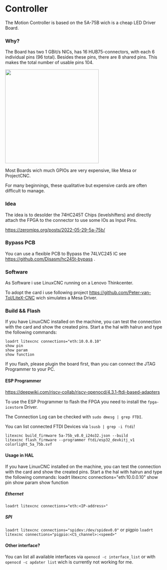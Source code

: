 # Controller

The Motion Controller is based on the 5A-75B wich is a cheap LED Driver Board.

### Why?

The Board has two 1 GBit/s NICs, has 16 HUB75-connectors, with each 6 individual pins (96 total). Besides these pins, there are 8 shared pins. This makes the total number of usable pins 104.

<img height="300px" src="https://raw.githubusercontent.com/q3k/chubby75/refs/heads/master/5a-75e/images/cl-5a-75e-v71-front.jpg"/>

Most Boards wich much GPIOs are very expensive, like Mesa or ProjectCNC.

For many beginnings, these qualitative but expensive cards are often difficult to manage.

### Idea

The idea is to desolder the 74HC245T Chips (levelshifters) and directly attach the FPGA to the connector to use some IOs as Input Pins. 

https://zeromips.org/posts/2022-05-29-5a-75b/

### Bypass PCB

You can use a flexible PCB to Bypass the 74LVC245 IC see https://github.com/Disasm/hc245t-bypass .

### Software
As Software i use LinuxCNC running on a Lenovo Thinkcenter.

To adopt the card i use following project https://github.com/Peter-van-Tol/LiteX-CNC wich simulates a Mesa Driver.

### Build && Flash


If you have LinuxCNC installed on the machine, you can test the connection with the card and show the created pins. Start a the hal with halrun and type the following commands:
```
loadrt litexcnc connections="eth:10.0.0.10"
show pin
show param
show function
```

If you flash, please plugin the board first, than you can connect the JTAG Programmer to your PC.

#### ESP Programmer

https://deepwiki.com/riscv-collab/riscv-openocd/4.3.1-ftdi-based-adapters

To use the ESP Programmer to flash the FPGA you need to install the ``fpga-icestorm`` Driver.

The Connection Log can be checked with ``sudo dmesg | grep FTDI``.

You can list connected FTDI Devices via ``lsusb | grep -i ftdi``!

```
litexcnc build_firmware 5a-75b_v8.0_i24o32.json --build
litexcnc flash_firmware --programmer ftdi/esp32_devkitj_v1 colorlight_5a_75b.svf
```

#### Usage in HAL

If you have LinuxCNC installed on the machine, you can test the connection with the card and show the created pins. Start a the hal with halrun and type the following commands:
loadrt litexcnc connections="eth:10.0.0.10"
show pin
show param
show function

##### Ethernet

```loadrt litexcnc connections="eth:<IP-address>"```

##### SPI
```loadrt litexcnc connections="spidev:/dev/spidev0.0"```
or pigpio
```loadrt litexcnc connections="pigpio:<CS_channel>:<speed>"```

#### Other interface?

You can list all available interfaces via ``openocd -c interface_list`` or with ``openocd -c apdater list`` wich is currently not working for me.
